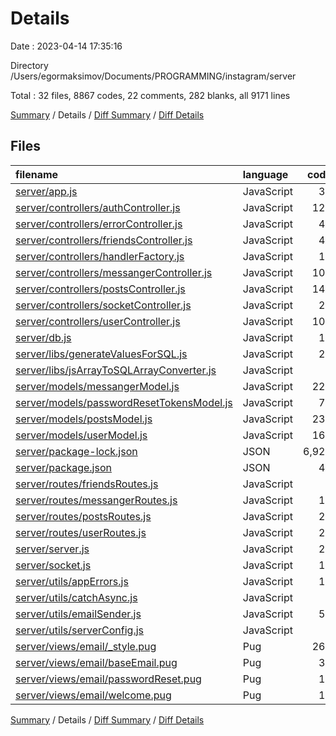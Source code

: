 # Details

Date : 2023-04-14 17:35:16

Directory /Users/egormaksimov/Documents/PROGRAMMING/instagram/server

Total : 32 files,  8867 codes, 22 comments, 282 blanks, all 9171 lines

[Summary](results.md) / Details / [Diff Summary](diff.md) / [Diff Details](diff-details.md)

## Files
| filename | language | code | comment | blank | total |
| :--- | :--- | ---: | ---: | ---: | ---: |
| [server/app.js](/server/app.js) | JavaScript | 38 | 0 | 8 | 46 |
| [server/controllers/authController.js](/server/controllers/authController.js) | JavaScript | 129 | 6 | 22 | 157 |
| [server/controllers/errorController.js](/server/controllers/errorController.js) | JavaScript | 47 | 0 | 6 | 53 |
| [server/controllers/friendsController.js](/server/controllers/friendsController.js) | JavaScript | 41 | 1 | 7 | 49 |
| [server/controllers/handlerFactory.js](/server/controllers/handlerFactory.js) | JavaScript | 14 | 0 | 2 | 16 |
| [server/controllers/messangerController.js](/server/controllers/messangerController.js) | JavaScript | 108 | 1 | 20 | 129 |
| [server/controllers/postsController.js](/server/controllers/postsController.js) | JavaScript | 140 | 4 | 28 | 172 |
| [server/controllers/socketController.js](/server/controllers/socketController.js) | JavaScript | 27 | 0 | 7 | 34 |
| [server/controllers/userController.js](/server/controllers/userController.js) | JavaScript | 100 | 2 | 23 | 125 |
| [server/db.js](/server/db.js) | JavaScript | 11 | 0 | 2 | 13 |
| [server/libs/generateValuesForSQL.js](/server/libs/generateValuesForSQL.js) | JavaScript | 27 | 0 | 2 | 29 |
| [server/libs/jsArrayToSQLArrayConverter.js](/server/libs/jsArrayToSQLArrayConverter.js) | JavaScript | 3 | 0 | 0 | 3 |
| [server/models/messangerModel.js](/server/models/messangerModel.js) | JavaScript | 224 | 1 | 20 | 245 |
| [server/models/passwordResetTokensModel.js](/server/models/passwordResetTokensModel.js) | JavaScript | 70 | 0 | 16 | 86 |
| [server/models/postsModel.js](/server/models/postsModel.js) | JavaScript | 239 | 0 | 18 | 257 |
| [server/models/userModel.js](/server/models/userModel.js) | JavaScript | 164 | 0 | 26 | 190 |
| [server/package-lock.json](/server/package-lock.json) | JSON | 6,925 | 0 | 1 | 6,926 |
| [server/package.json](/server/package.json) | JSON | 42 | 0 | 1 | 43 |
| [server/routes/friendsRoutes.js](/server/routes/friendsRoutes.js) | JavaScript | 9 | 0 | 5 | 14 |
| [server/routes/messangerRoutes.js](/server/routes/messangerRoutes.js) | JavaScript | 17 | 0 | 5 | 22 |
| [server/routes/postsRoutes.js](/server/routes/postsRoutes.js) | JavaScript | 23 | 1 | 15 | 39 |
| [server/routes/userRoutes.js](/server/routes/userRoutes.js) | JavaScript | 22 | 0 | 6 | 28 |
| [server/server.js](/server/server.js) | JavaScript | 26 | 1 | 10 | 37 |
| [server/socket.js](/server/socket.js) | JavaScript | 16 | 0 | 7 | 23 |
| [server/utils/appErrors.js](/server/utils/appErrors.js) | JavaScript | 10 | 0 | 3 | 13 |
| [server/utils/catchAsync.js](/server/utils/catchAsync.js) | JavaScript | 5 | 0 | 0 | 5 |
| [server/utils/emailSender.js](/server/utils/emailSender.js) | JavaScript | 54 | 0 | 9 | 63 |
| [server/utils/serverConfig.js](/server/utils/serverConfig.js) | JavaScript | 6 | 0 | 3 | 9 |
| [server/views/email/_style.pug](/server/views/email/_style.pug) | Pug | 264 | 2 | 2 | 268 |
| [server/views/email/baseEmail.pug](/server/views/email/baseEmail.pug) | Pug | 36 | 3 | 5 | 44 |
| [server/views/email/passwordReset.pug](/server/views/email/passwordReset.pug) | Pug | 16 | 0 | 2 | 18 |
| [server/views/email/welcome.pug](/server/views/email/welcome.pug) | Pug | 14 | 0 | 1 | 15 |

[Summary](results.md) / Details / [Diff Summary](diff.md) / [Diff Details](diff-details.md)